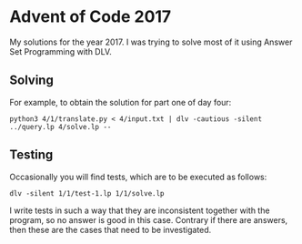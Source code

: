 # Advent of Code 2017

My solutions for the year 2017. I was trying to solve most of it using Answer Set Programming with DLV.

## Solving

For example, to obtain the solution for part one of day four:

    python3 4/1/translate.py < 4/input.txt | dlv -cautious -silent ../query.lp 4/solve.lp --

## Testing

Occasionally you will find tests, which are to be executed as follows:

    dlv -silent 1/1/test-1.lp 1/1/solve.lp

I write tests in such a way that they are inconsistent together with the program, so no answer is good in this case.
Contrary if there are answers, then these are the cases that need to be investigated.
